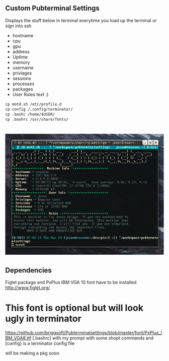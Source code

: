 ## Custom Pubterminal Settings

Displays the stuff below in terminal everytime you load up the terminal or sign into ssh
* hostname
* cpu
* gpu
* address
* Uptime
* memory
* username
* privlages
* sessions
* processes
* packages
* User Rules text :)


```shell
cp motd.sh /etc/profile.d
cp config /.config/terminator/
cp .bashc /home/$USER/
cp .bashrc /usr/share/fonts/
```



# ![image](https://github.com/briggsoft/Pubterminalsettings/blob/master/images/pubterm.png?raw=true)

## Dependencies
Figlet package and PxPlus IBM VGA 10 font have to be installed
http://www.figlet.org/


# This font is optional but will look ugly in terminator
https://github.com/briggsoft/Pubterminalsettings/blob/master/font/PxPlus_IBM_VGA8.ttf
[.bashrc] with my prompt with some shopt commands
and [config] is a terminator config file

will be making a pkg soon.
